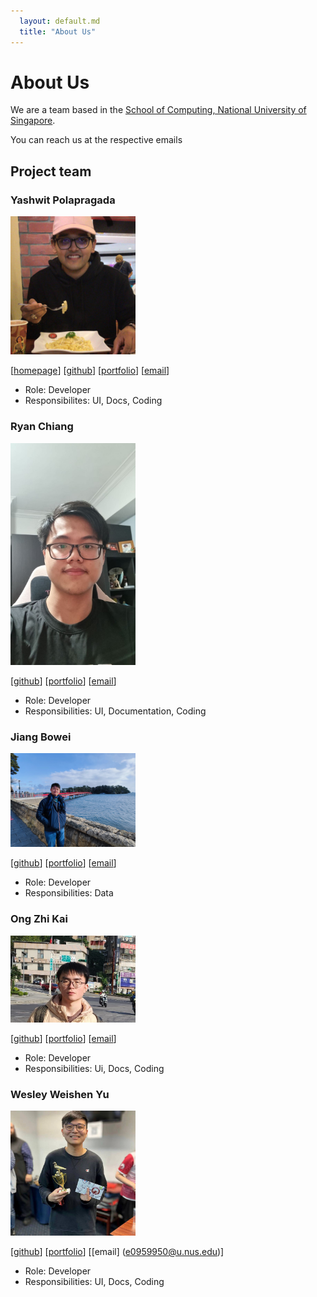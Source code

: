 ```yaml
---
  layout: default.md
  title: "About Us"
---
```


# About Us

We are a team based in the [School of Computing, National University of Singapore](http://www.comp.nus.edu.sg).

You can reach us at the respective emails

## Project team

### Yashwit Polapragada

<img src="images/yashpola.png" width="200px">

[[homepage](https://yashwit.com)]
[[github](https://github.com/yashpola)]
[[portfolio](team/yashwit.md)]
[[email](yashwit@u.nus.edu)]

* Role: Developer
* Responsibilites: UI, Docs, Coding

### Ryan Chiang

<img src="images/macareonie.png" width="200px">

[[github](http://github.com/macareonie)]
[[portfolio](team/ryanchiang.md)]
[[email](e0958490@u.nus.edu)]

* Role: Developer
* Responsibilities: UI, Documentation, Coding

### Jiang Bowei

<img src="images/gingerbreaf.png" width="200px">

[[github](http://github.com/gingerbreaf)]
[[portfolio](team/jiangbowei.md)]
[[email](boweij@u.nus.edu)]

* Role: Developer
* Responsibilities: Data

### Ong Zhi Kai

<img src="images/zhikaiong2001.PNG" width="200px">

[[github](https://github.com/zhikaiong2001)]
[[portfolio](team/zhikaiong2001.md)]
[[email](e0968830@u.nus.edu)]

* Role: Developer
* Responsibilities: Ui, Docs, Coding

### Wesley Weishen Yu

<img src="images/headcube1.png" width="200px">

[[github](https://github.com/headcube1)]
[[portfolio](team/wesleyyu.md)]
[[email] (e0959950@u.nus.edu)]

* Role: Developer
* Responsibilities: UI, Docs, Coding
